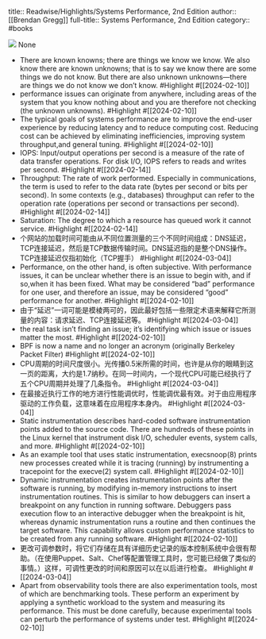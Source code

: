 title:: Readwise/Highlights/Systems Performance, 2nd Edition
author:: [[Brendan Gregg]]
full-title:: Systems Performance, 2nd Edition
category:: #books


![](https://res.weread.qq.com/wrepub/CB_6wt05b06b9zN6j36kg9yjGIJ_parsecover)
None

- There are known knowns; there are things we know we know. We also know there are known unknowns; that is to say we know there are some things we do not know. But there are also unknown unknowns—there are things we do not know we don’t know. #Highlight #[[2024-02-10]]
- performance issues can originate from anywhere, including areas of the system that you know nothing about and you are therefore not checking (the unknown unknowns). #Highlight #[[2024-02-10]]
- The typical goals of systems performance are to improve the end-user experience by reducing latency and to reduce computing cost. Reducing cost can be achieved by eliminating inefficiencies, improving system throughput,and general tuning. #Highlight #[[2024-02-10]]
- IOPS: Input/output operations per second is a measure of the rate of data transfer operations. For disk I/O, IOPS refers to reads and writes per second. #Highlight #[[2024-02-14]]
- Throughput: The rate of work performed. Especially in communications, the term is used to refer to the data rate (bytes per second or bits per second). In some contexts (e.g., databases) throughput can refer to the operation rate (operations per second or transactions per second). #Highlight #[[2024-02-14]]
- Saturation: The degree to which a resource has queued work it cannot service. #Highlight #[[2024-02-14]]
- 个网站的加载时间可能由从不同位置测量的三个不同时间组成：DNS延迟，TCP连接延迟，然后是TCP数据传输时间。DNS延迟指的是整个DNS操作。TCP连接延迟仅指初始化（TCP握手） #Highlight #[[2024-03-04]]
- Performance, on the other hand, is often subjective. With performance issues, it can be unclear whether there is an issue to begin with, and if so,when it has been fixed. What may be considered “bad” performance for one user, and therefore an issue, may be considered “good” performance for another. #Highlight #[[2024-02-10]]
- 由于“延迟”一词可能是模棱两可的，因此最好包括一些限定术语来解释它所测量的内容：请求延迟、TCP连接延迟等。 #Highlight #[[2024-03-04]]
- the real task isn’t finding an issue; it’s identifying which issue or issues matter the most. #Highlight #[[2024-02-10]]
- BPF is now a name and no longer an acronym (originally Berkeley Packet Filter) #Highlight #[[2024-02-10]]
- CPU周期的时间尺度很小。光传播0.5米所需的时间，也许是从你的眼睛到这一页的距离，大约是1.7纳秒。在同一时间内，一个现代CPU可能已经执行了五个CPU周期并处理了几条指令。 #Highlight #[[2024-03-04]]
- 在最接近执行工作的地方进行性能调优时，性能调优最有效。对于由应用程序驱动的工作负载，这意味着在应用程序本身内。 #Highlight #[[2024-03-04]]
- Static instrumentation describes hard-coded software instrumentation points added to the source code. There are hundreds of these points in the Linux kernel that instrument disk I/O, scheduler events, system calls, and more. #Highlight #[[2024-02-10]]
- As an example tool that uses static instrumentation, execsnoop(8) prints new processes created while it is tracing (running) by instrumenting a tracepoint for the execve(2) system call. #Highlight #[[2024-02-10]]
- Dynamic instrumentation creates instrumentation points after the software is running, by modifying in-memory instructions to insert instrumentation routines. This is similar to how debuggers can insert a breakpoint on any function in running software. Debuggers pass execution flow to an interactive debugger when the breakpoint is hit, whereas dynamic instrumentation runs a routine and then continues the target software. This capability allows custom performance statistics to be created from any running software. #Highlight #[[2024-02-10]]
- 更改可调参数时，将它们存储在具有详细历史记录的版本控制系统中会很有帮助。（在使用Puppet、Salt、Chef等配置管理工具时，您可能已经做了类似的事情。）这样，可调性更改的时间和原因可以在以后进行检查。 #Highlight #[[2024-03-04]]
- Apart from observability tools there are also experimentation tools, most of which are benchmarking tools. These perform an experiment by applying a synthetic workload to the system and measuring its performance. This must be done carefully, because experimental tools can perturb the performance of systems under test. #Highlight #[[2024-02-10]]